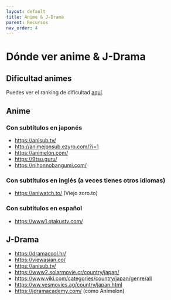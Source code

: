 ```yaml
---
layout: default
title: Anime & J-Drama
parent: Recursos
nav_order: 4
---
```


# Dónde ver anime & J-Drama

## Dificultad animes

Puedes ver el ranking de dificultad [aquí](https://jpdb.io/anime-difficulty-list).

## Anime

### Con subtítulos en japonés

- https://anisub.tv/
- http://animejpnsub.ezyro.com/?i=1
- https://animelon.com/
- https://9tsu.guru/
- https://nihonnobangumi.com/

### Con subtítulos en inglés (a veces tienes otros idiomas)

- https://aniwatch.to/ (Viejo zoro.to)

### Con subtítulos en español

- https://www1.otakustv.com/

## J-Drama

- https://dramacool.hr/
- https://viewasian.co/
- https://anisub.tv/
- https://www2.solarmovie.cr/country/japan/
- https://www.viki.com/categories/country/japan/genre/all
- https://ww.yesmovies.ag/country/japan.html
- https://jdramacademy.com/ (como Animelon)